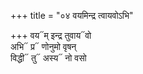 +++
title = "०४ वयमिन्द्र त्वायवोऽभि"

+++
वय᳓म् इन्द्र तुवाय᳓वो  
अभि᳓ प्र᳓ णोनुमो वृषन्  
विद्धी᳓ तु᳓ अस्य᳓ नो वसो